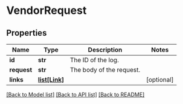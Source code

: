 # VendorRequest

## Properties
Name | Type | Description | Notes
------------ | ------------- | ------------- | -------------
**id** | **str** | The ID of the log. | 
**request** | **str** | The body of the request. | 
**links** | [**list[Link]**](Link.md) |  | [optional] 

[[Back to Model list]](../README.md#documentation-for-models) [[Back to API list]](../README.md#documentation-for-api-endpoints) [[Back to README]](../README.md)


